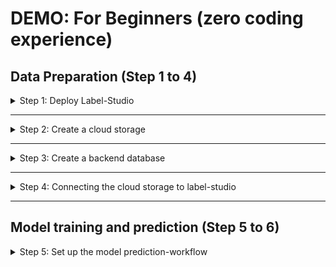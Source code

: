 # DEMO: For Beginners (zero coding experience)

## Data Preparation (Step 1 to 4)

<details>
  <summary>Step 1: Deploy Label-Studio</summary>

### Step 1: Deploy Label-Studio

1. Sign up on Heroku: https://signup.heroku.com/ and verify your email.
2. Click this button: [<img src="https://www.herokucdn.com/deploy/button.svg" height="30px">](https://heroku.com/deploy?template=https://github.com/heartexlabs/label-studio/tree/heroku-persistent-pg).
3. Pick any name for the app (e.g., `label-studio-0`).
4. Change `DISABLE_SIGNUP_WITHOUT_LINK` from `0` to `1`. For `USERNAME`, type your **email address**.
5. Enter a username and password for the default account that you will use for label-studio.
6. Click `deploy`!

When your `label-studio` app is deployed, you will see something that like this:

![ls_deploy_ok](https://i.imgur.com/X8NuIkk.png)

Click on `View`, then login with the username and password you entered earlier.

</details>

---

<details>
  <summary>Step 2: Create a cloud storage</summary>
  
### Step 2: Create a cloud storage

You would wanna keep your data in the cloud so it's easily moved between different apps. For that, you will create a **S**imple **S**torage **S**ervice (S3) bucket, where all your data will be kept.
There are a lot of options for S3-compatible object storage service, but here, we will use Wasabi.

1. Sign up on Wasabi: https://wasabi.com/sign-up/ and verify your email.
2. Open the console: https://console.wasabisys.com, then click on `Buckets` -> `CREATE BUCKET`.

![create_bucket](https://i.imgur.com/9Sxl8tg.png)

3. Pick up a name for your bucket (e.g., `data-0`), select a region (e.g., `us-east-1`), then click `Next`.
4. Keep the options as they are, then click `Next`, then click `CREATE BUCKET`.

That's it! You made an S3 bucket! Now leave the page open, because we will go back to it later to upload our data.

</details>

---

<details>
  <summary>Step 3: Create a backend database</summary>
  
### Step 3: Create a backend database

This database will be used to store all the information related to the data generated by the project. We will use MongoDB as a backend database. You can create one for free with plenty of storage for what we need.

1. Sign up on MongoDB Atlast: https://www.mongodb.com/cloud/atlas/register and verify your email.
2. Visit https://cloud.mongodb.com and click on `Build a Database` -> select `Shared` -> `Create`.
3. Keep the options as they are. You can change the cluster name if you want, or just keep the default name.
4. Click `Create Cluster`, then pick a username and a strong password, then click `Create user`.
5. For the `IP Address`, enter `0.0.0.0/0` -> `Add Entry`. Then, click `Finish and close`.
6. Click `Go to database` -> click `Connect`. Select `Python` for the driver and `3.6 or later` for version. Copy the connection string to a note file, then close the window.

![mongodb_con_str](https://i.imgur.com/9IwxYFg.png)

</details>

---

<details>
  <summary>Step 4: Connecting the cloud storage to label-studio</summary>
  
### Step 4: Connecting the cloud storage to label-studio

1. Go back to your label-studio application. Click on `Create project`.
2. Pick a name for your project, then click on `labeling setup` and select `object detection with bounding boxes`.
3. Remove the two default labels, then add the labels that you expect to see in your dataset (you can edit this later to add more). Make sure to add one label per line (note: the label should **not** include a backslash `\`!). Click on `Add`, then `save`.
4. Go the project settings (top right) -> click on `cloud storage` -> `add source storage`.
5. Under `Bucket Name` and `Region Name` fields, paste your bucket and region name from earlier in Step 2.

![bucket_info](https://i.imgur.com/VQJg5Tv.jpeg)

6. Under `S3 endpoint` field, copy the Service URL from this page (https://wasabi-support.zendesk.com/hc/en-us/articles/360015106031-What-are-the-service-URLs-for-Wasabi-s-different-storage-regions-) that correspond to your bucket's region, and paste it under `S3 endpoint`. For example, For `us-east-1`, the endpoint is `https://s3.wasabisys.com` (make sure to add `https://` at the start of the endpoint URL!).
7. Generate a access key id and secret by visiting Wasabi's console page (https://console.wasabisys.com) -> click on the key icon on the left -> click on `CREATE NEW ACCESS KEY`. Leave the default selection as it is, an click `create`.

![Generate key](https://i.imgur.com/D9Gggvu.jpeg)

9. Copy the keys to clipboard, then paste the value of the access key and secret key under `Access Key ID` and `Secret Key` in label-studio, respectively (clear the fields first). Clear the `Session token` field and leave it empty.
11. Toggle `Treat every bucket object as a source file` and `Recursive scan` to turn them ON, the click `Add storage`.

Now anything you upload the bucket can be synced to label studio!


**The upload interface:**

![upload](https://i.imgur.com/u4YwBKj.jpeg)

**After upload, sync:**

![sync](https://i.imgur.com/AZ7UKoy.jpeg)

Now you can see the images you uploaded as tasks in your label-studio project. You can label the objects in the image by opening a task -> clicking the label, then drawing a bounding box around the object -> submit.

</details>

---

## Model training and prediction (Step 5 to 6)

<details>
  <summary>Step 5: Set up the model prediction-workflow</summary>
 
### Step 5: Set up the model prediction-workflow

1. If you don't have an account yet, sign up on GitHub [here](https://github.com/signup) and verify your email.
2. First, [fork the model repository](https://github.com/bird-feeder/BirdFSD-YOLOv5/fork) by clicking on this button: [![](https://img.shields.io/badge/Fork-282a36?logo=github&style=for-the-badge)](https://github.com/bird-feeder/BirdFSD-YOLOv5/fork), then click `Create fork`.
3. In your fork page (the page URL will have `YOUR_USERNAME/BirdFSD-YOLOv5`; this is your fork page). Click on your forked repository `settings` -> `Secrets`.

<img src="https://i.imgur.com/xlVfoxX.png"  width="720"> 

4. For every name in the table below, copy and paste the name to the `Name` field and use the value that correspond to that name for the secret's `Value` field. Repeat this for every secret listed below.

<img src="https://i.imgur.com/fOKMgHy.png"  width="720"> 


| Name                 | Value                                                                                                                                               |
|----------------------|-----------------------------------------------------------------------------------------------------------------------------------------------------|
| DB_CONNECTION_STRING | Use the connection string you copied in Step 3 for this secret's value                                                                              |
| DB_NAME              | label_studio                                                                                                                                        |
| LS_HOST              | Use the URL of your label-studio app for this secret's value (for example: https://my-labelstudio.herokuapp.com) – make sure you include `https://` |
| S3_ACCESS_KEY        | Use the value of `Access Key ID` you used in Step 4 for this secret's value                                                                         |
| S3_SECRET_KEY        | Use the value of `Secret Key` you used in Step 4 for this secret's value                                                                               |
| S3_REGION            | us-east-1                                                                                                                                           |
| S3_ENDPOINT          | https://s3.wasabisys.com                                                                                                                            |
| TOKEN                | Go to your label-studio app, click on your initials icon (top right) -> `Account & Settings`, then use the value of `Access Token` for this secret's value                   |

</details>

